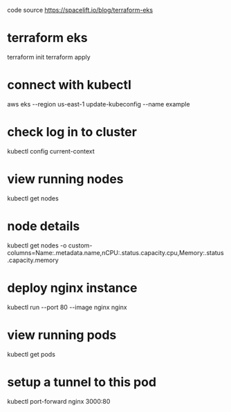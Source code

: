 code source
https://spacelift.io/blog/terraform-eks

# terraform eks
terraform init
terraform apply

# connect with kubectl
aws eks --region us-east-1 update-kubeconfig --name example

# check log in to cluster
kubectl config current-context

# view running nodes
kubectl get nodes
# node details
kubectl get nodes -o custom-columns=Name:.metadata.name,nCPU:.status.capacity.cpu,Memory:.status.capacity.memory

# deploy nginx instance
kubectl run --port 80 --image nginx nginx

# view running pods
kubectl get pods

# setup a tunnel to this pod
kubectl port-forward nginx 3000:80